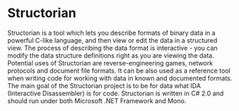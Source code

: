 # Structorian
Structorian is a tool which lets you describe formats of binary data in a powerful C-like language, and then view or edit the data in a structured view. The process of describing the data format is interactive - you can modify the data structure definitions right as you are viewing the data.  Potential uses of Structorian are reverse-engineering games, network protocols and document file formats. It can be also used as a reference tool when writing code for working with data in known and documented formats.  The main goal of the Structorian project is to be for data what IDA (Interactive Disassembler) is for code.  Structorian is written in C# 2.0 and should run under both Microsoft .NET Framework and Mono.
